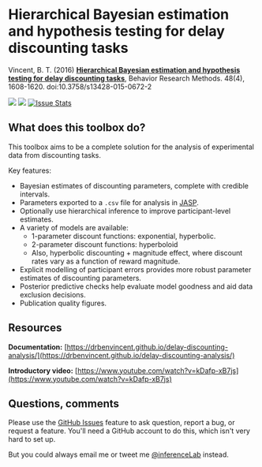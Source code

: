 # Hierarchical Bayesian estimation and hypothesis testing for delay discounting tasks

Vincent, B. T. (2016) **[Hierarchical Bayesian estimation and hypothesis testing for delay discounting tasks](http://link.springer.com/article/10.3758%2Fs13428-015-0672-2)**, Behavior Research Methods. 48(4), 1608-1620. doi:10.3758/s13428-015-0672-2

[![](https://img.shields.io/badge/docs-latest-blue.svg)](https://drbenvincent.github.io/delay-discounting-analysis/)
![](https://img.shields.io/github/license/drbenvincent/delay-discounting-analysis.svg)
[![Issue Stats](http://issuestats.com/github/drbenvincent/delay-discounting-analysis/badge/issue?style=flat-square)](http://issuestats.com/github/drbenvincent/delay-discounting-analysis)

## What does this toolbox do?

This toolbox aims to be a complete solution for the analysis of experimental data from discounting tasks.

Key features:

* Bayesian estimates of discounting parameters, complete with credible intervals.
* Parameters exported to a `.csv` file for analysis in [JASP](https://jasp-stats.org).
* Optionally use hierarchical inference to improve participant-level estimates.
* A variety of models are available:
  * 1-parameter discount functions: exponential, hyperbolic.
  * 2-parameter discount functions: hyperboloid
  * Also, hyperbolic discounting + magnitude effect, where discount rates vary as a function of reward magnitude.
* Explicit modelling of participant errors provides more robust parameter estimates of discounting parameters.
* Posterior predictive checks help evaluate model goodness and aid data exclusion decisions.
* Publication quality figures.

## Resources
**Documentation:** [https://drbenvincent.github.io/delay-discounting-analysis/](https://drbenvincent.github.io/delay-discounting-analysis/)

**Introductory video:** [https://www.youtube.com/watch?v=kDafp-xB7js](https://www.youtube.com/watch?v=kDafp-xB7js)

## Questions, comments

Please use the [GitHub Issues](https://github.com/drbenvincent/delay-discounting-analysis/issues) feature to ask question, report a bug, or request a feature. You'll need a GitHub account to do this, which isn't very hard to set up.

But you could always email me or tweet me [@inferenceLab](https://twitter.com/inferencelab) instead.
